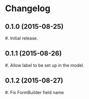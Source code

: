 Changelog
=========

0.1.0 (2015-08-25)
------------------
#. Initial release.

0.1.1 (2015-08-26)
------------------
#. Allow label to be set up in the model.

0.1.2 (2015-08-27)
------------------
#. Fix FormBuilder field name